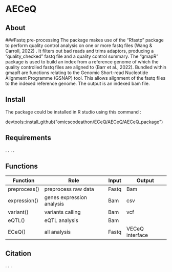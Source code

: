 # AECeQ

## About
###Fastq pre-processing
The package makes use of the “Rfastp” package to perform quality control analysis on one or more fastq files (Wang & Carroll, 2022) . It filters out bad reads and 
trims adaptors, producing a “quality_checked” fastq file and a quality control summary. The “gmapR” package is used to build an index from a reference genome of which 
the quality controlled fastq files are aligned to (Barr et al., 2022). Bundled within gmapR are functions relating to the Genomic Short-read Nucleotide Alignment 
Programme (GSNAP) tool. This allows alignment of the fastq files to the indexed reference genome. The output is an indexed bam file.



## Install 

The package could be installed in R studio using this command :

devtools::install_github("omicscodeathon/ECeQ/AECeQ/AECeQ_package")

## Requirements
.
.
.
.

## Functions

| Function  | Role| Input | Output | 
| ------------- | ------------- | ------------- | ------------- |
| preprocess() |  preprocess raw data |  Fastq   | Bam  |
| expression()  |   genes expression analysis  | Bam   | csv  |
| variant()  |   variants calling  | Bam   | vcf  |
| eQTL()  |   eQTL analysis  | Bam   |     |
| ECeQ()  |   all analysis  | Fastq   | VECeQ interface  |


## Citation
.
.
.
